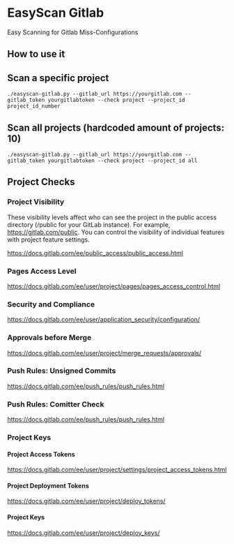 # EasyScan Gitlab

Easy Scanning for Gitlab Miss-Configurations

## How to use it

## Scan a specific project

`./easyscan-gitlab.py --gitlab_url https://yourgitlab.com --gitlab_token yourgitlabtoken --check project --project_id project_id_number`

## Scan all projects (hardcoded amount of projects: 10)

`./easyscan-gitlab.py --gitlab_url https://yourgitlab.com --gitlab_token yourgitlabtoken --check project --project_id all`

## Project Checks

### Project Visibility

These visibility levels affect who can see the project in the public access directory (/public for your GitLab instance). For example, https://gitlab.com/public. You can control the visibility of individual features with project feature settings.

https://docs.gitlab.com/ee/public_access/public_access.html


### Pages Access Level

https://docs.gitlab.com/ee/user/project/pages/pages_access_control.html

### Security and Compliance

https://docs.gitlab.com/ee/user/application_security/configuration/

### Approvals before Merge

https://docs.gitlab.com/ee/user/project/merge_requests/approvals/

### Push Rules: Unsigned Commits

https://docs.gitlab.com/ee/push_rules/push_rules.html

### Push Rules: Comitter Check

https://docs.gitlab.com/ee/push_rules/push_rules.html

### Project Keys

#### Project Access Tokens

https://docs.gitlab.com/ee/user/project/settings/project_access_tokens.html

#### Project Deployment Tokens

https://docs.gitlab.com/ee/user/project/deploy_tokens/

#### Project Keys

https://docs.gitlab.com/ee/user/project/deploy_keys/
